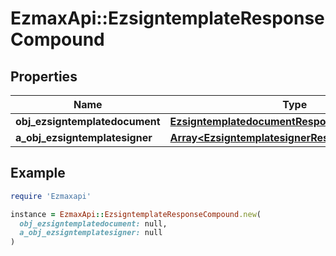 # EzmaxApi::EzsigntemplateResponseCompound

## Properties

| Name | Type | Description | Notes |
| ---- | ---- | ----------- | ----- |
| **obj_ezsigntemplatedocument** | [**EzsigntemplatedocumentResponse**](EzsigntemplatedocumentResponse.md) |  | [optional] |
| **a_obj_ezsigntemplatesigner** | [**Array&lt;EzsigntemplatesignerResponseCompound&gt;**](EzsigntemplatesignerResponseCompound.md) |  |  |

## Example

```ruby
require 'Ezmaxapi'

instance = EzmaxApi::EzsigntemplateResponseCompound.new(
  obj_ezsigntemplatedocument: null,
  a_obj_ezsigntemplatesigner: null
)
```

